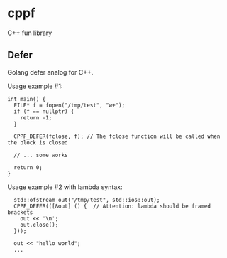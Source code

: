 # cppf
C++ fun library

## Defer
Golang defer analog for C++.

Usage example #1:
```
int main() {
  FILE* f = fopen("/tmp/test", "w+");
  if (f == nullptr) {
    return -1;
  }

  CPPF_DEFER(fclose, f); // The fclose function will be called when the block is closed

  // ... some works

  return 0;
}
```

Usage example #2 with lambda syntax:
```
  std::ofstream out("/tmp/test", std::ios::out);
  CPPF_DEFER(([&out] () {  // Attention: lambda should be framed brackets
    out << '\n';
    out.close();
  }));
  
  out << "hello world";
  ...
```